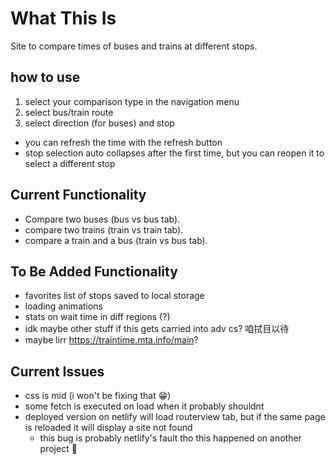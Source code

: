 # What This Is
Site to compare times of buses and trains at different stops.
## how to use
1. select your comparison type in the navigation menu
2. select bus/train route
3. select direction (for buses) and stop
- you can refresh the time with the refresh button
- stop selection auto collapses after the first time, but you can reopen it to select a different stop
## Current Functionality
- Compare two buses (bus vs bus tab).
- compare two trains (train vs train tab).
- compare a train and a bus (train vs bus tab). 
## To Be Added Functionality
- favorites list of stops saved to local storage
- loading animations
- stats on wait time in diff regions (?)
- idk maybe other stuff if this gets carried into adv cs? 咱拭目以待
- maybe lirr https://traintime.mta.info/main?
## Current Issues
- css is mid (i won't be fixing that 😁)
- some fetch is executed on load when it probably shouldnt
- deployed version on netlify will load routerview tab, but if the same page is reloaded it will display a site not found
  - this bug is probably netlify's fault tho this happened on another project 🗿